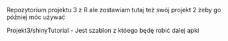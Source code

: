 Repozytorium projektu 3 z R ale zostawiam tutaj też swój projekt 2 żeby go później móc używać

Projekt3/shinyTutorial - Jest szablon z któego będę robić dalej apki
